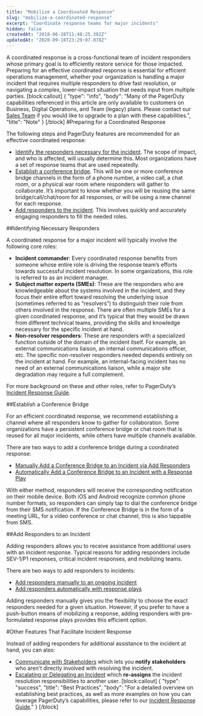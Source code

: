 ```yaml
---
title: "Mobilize a Coordinated Response"
slug: "mobilize-a-coordinated-response"
excerpt: "Coordinate response teams for major incidents"
hidden: false
createdAt: "2018-06-28T11:48:25.302Z"
updatedAt: "2020-09-18T23:29:07.078Z"
---
```

A coordinated response is a cross-functional team of incident responders whose primary goal is to efficiently restore service for those impacted. Preparing for an effective coordinated response is essential for efficient operations management, whether your organization is handling a major incident that requires multiple responders to drive fast resolution, or navigating a complex, lower-impact situation that needs input from multiple parties.
[block:callout]
{
  "type": "info",
  "body": "Many of the PagerDuty capabilities referenced in this article are only available to customers on Business, Digital Operations, and Team (legacy) plans. Please contact our [Sales Team](https://www.pagerduty.com/contact-sales/) if you would like to upgrade to a plan with these capabilities.",
  "title": "Note"
}
[/block]
#Preparing for a Coordinated Response

The following steps and PagerDuty features are recommended for an effective coordinated response:

* [Identify the responders necessary for the incident](https://support.pagerduty.com/docs/mobilize-a-coordinated-response#section-identifying-necessary-responders). The scope of impact, and who is affected, will usually determine this. Most organizations have a set of response teams that are used repeatedly.
* [Establish a conference bridge](https://support.pagerduty.com/docs/mobilize-a-coordinated-response#section-establish-a-conference-bridge). This will be one or more conference bridge channels in the form of a phone number, a video call, a chat room, or a physical war room where responders will gather to collaborate. It’s important to know whether you will be reusing the same bridge/call/chat/room for all responses, or will be using a new channel for each response.
* [Add responders to the incident](https://support.pagerduty.com/docs/mobilize-a-coordinated-response#section-add-responders-to-an-incident). This involves quickly and accurately engaging responders to fill the needed roles.

##Identifying Necessary Responders

A coordinated response for a major incident will typically involve the following core roles:

* **Incident commander**: Every coordinated response benefits from someone whose entire role is driving the response team’s efforts towards successful incident resolution. In some organizations, this role is referred to as an incident manager.
* **Subject matter experts (SMEs)**: These are the responders who are knowledgeable about the systems involved in the incident, and they focus their entire effort toward resolving the underlying issue (sometimes referred to as “resolvers”) to distinguish their role from others involved in the response. There are often multiple SMEs for a given coordinated response, and it’s typical that they would be drawn from different technical teams, providing the skills and knowledge necessary for the specific incident at hand.
* **Non-resolver responders**: These are responders with a specialized function outside of the domain of the incident itself. For example, an external communications liaison, an internal communications officer, etc. The specific non-resolver responders needed depends entirely on the incident at hand. For example, an internal-facing incident has no need of an external communications liaison, while a major site degradation may require a full complement.

For more background on these and other roles, refer to PagerDuty’s [Incident Response Guide](https://response.pagerduty.com/before/different_roles/).

##Establish a Conference Bridge

For an efficient coordinated response, we recommend establishing a channel where all responders know to gather for collaboration. Some organizations have a persistent conference bridge or chat room that is reused for all major incidents, while others have multiple channels available.

There are two ways to add a conference bridge during a coordinated response:

* [Manually Add a Conference Bridge to an Incident via Add Responders](https://support.pagerduty.com/docs/conference-bridge#section-manually-add-a-conference-bridge-to-an-incident-via-add-responders)
* [Automatically Add a Conference Bridge to an Incident with a Response Play](https://support.pagerduty.com/docs/conference-bridge#section-automatically-add-a-conference-bridge-to-an-incident-with-a-response-play) 

With either method, responders will receive the corresponding notification on their mobile device. Both iOS and Android recognize common phone number formats, so responders can simply tap to dial the conference bridge from their SMS notification. If the Conference Bridge is in the form of a meeting URL, for a video conference or chat channel, this is also tappable from SMS.

##Add Responders to an Incident

Adding responders allows you to receive assistance from additional users with an incident response. Typical reasons for adding responders include SEV-1/P1 responses, critical incident responses, and mobilizing teams. 

There are two ways to add responders to incidents:

* [Add responders manually to an ongoing incident](https://support.pagerduty.com/docs/add-responders#section-manually-add-responders-to-an-ongoing-incident)
* [Add responders automatically with response plays](https://support.pagerduty.com/docs/add-responders#section-automatically-add-responders-with-response-plays)

Adding responders manually gives you the flexibility to choose the exact responders needed for a given situation. However, if you prefer to have a push-button means of mobilizing a response, adding responders with pre-formulated response plays provides this efficient option.

#Other Features That Facilitate Incident Response

Instead of adding responders for additional assistance to the incident at hand, you can also: 

* [Communicate with Stakeholders](/docs/communicating-with-stakeholders) which lets you **notify stakeholders** who aren't directly involved with resolving the incident. 
* [Escalating or Delegating an Incident](/docs/reassigning-and-delegating-incidents) which **re-assigns** the incident resolution responsibilities to another user.
[block:callout]
{
  "type": "success",
  "title": "Best Practices",
  "body": "For a detailed overview on establishing best practices, as well as more examples on how you can leverage PagerDuty’s capabilities, please refer to our [Incident Response Guide](http://response.pagerduty.com/)."
}
[/block]